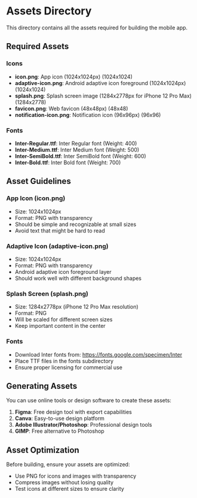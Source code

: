 # Assets Directory

This directory contains all the assets required for building the mobile app.

## Required Assets

### Icons

- **icon.png**: App icon (1024x1024px) (1024x1024)
- **adaptive-icon.png**: Android adaptive icon foreground (1024x1024px) (1024x1024)
- **splash.png**: Splash screen image (1284x2778px for iPhone 12 Pro Max) (1284x2778)
- **favicon.png**: Web favicon (48x48px) (48x48)
- **notification-icon.png**: Notification icon (96x96px) (96x96)

### Fonts

- **Inter-Regular.ttf**: Inter Regular font (Weight: 400)
- **Inter-Medium.ttf**: Inter Medium font (Weight: 500)
- **Inter-SemiBold.ttf**: Inter SemiBold font (Weight: 600)
- **Inter-Bold.ttf**: Inter Bold font (Weight: 700)

## Asset Guidelines

### App Icon (icon.png)

- Size: 1024x1024px
- Format: PNG with transparency
- Should be simple and recognizable at small sizes
- Avoid text that might be hard to read

### Adaptive Icon (adaptive-icon.png)

- Size: 1024x1024px
- Format: PNG with transparency
- Android adaptive icon foreground layer
- Should work well with different background shapes

### Splash Screen (splash.png)

- Size: 1284x2778px (iPhone 12 Pro Max resolution)
- Format: PNG
- Will be scaled for different screen sizes
- Keep important content in the center

### Fonts

- Download Inter fonts from: https://fonts.google.com/specimen/Inter
- Place TTF files in the fonts subdirectory
- Ensure proper licensing for commercial use

## Generating Assets

You can use online tools or design software to create these assets:

1. **Figma**: Free design tool with export capabilities
2. **Canva**: Easy-to-use design platform
3. **Adobe Illustrator/Photoshop**: Professional design tools
4. **GIMP**: Free alternative to Photoshop

## Asset Optimization

Before building, ensure your assets are optimized:

- Use PNG for icons and images with transparency
- Compress images without losing quality
- Test icons at different sizes to ensure clarity
